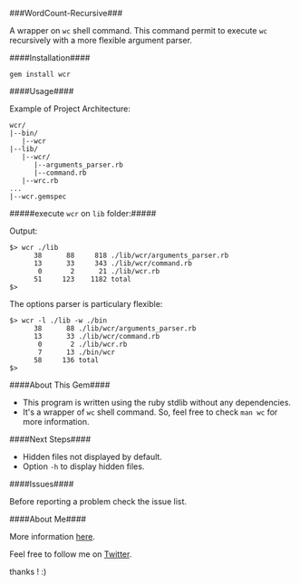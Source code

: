 ###WordCount-Recursive###

A wrapper on `wc` shell command. This command permit to execute `wc` recursively with a more flexible argument parser.

####Installation####

`gem install wcr`

####Usage####

Example of Project Architecture:

```text
wcr/
|--bin/
   |--wcr
|--lib/
   |--wcr/
      |--arguments_parser.rb
      |--command.rb
   |--wrc.rb
...
|--wcr.gemspec
```

#####execute `wcr` on `lib` folder:#####

Output:

```shell
$> wcr ./lib 
      38      88     818 ./lib/wcr/arguments_parser.rb
      13      33     343 ./lib/wcr/command.rb
       0       2      21 ./lib/wcr.rb
      51     123    1182 total
$>
```

The options parser is particulary flexible:

```shell
$> wcr -l ./lib -w ./bin
      38      88 ./lib/wcr/arguments_parser.rb
      13      33 ./lib/wcr/command.rb
       0       2 ./lib/wcr.rb
       7      13 ./bin/wcr
      58     136 total
$>
```

####About This Gem####

- This program is written using the ruby stdlib without any dependencies.
- It's a wrapper of `wc` shell command. So, feel free to check `man wc` for more information.

####Next Steps####

- Hidden files not displayed by default.
- Option `-h` to display hidden files.


####Issues####

Before reporting a problem check the issue list.

####About Me####

More information [here](https://www.linkedin.com/pub/mehdi-farsi/48/ba9/336).

Feel free to follow me on [Twitter](https://twitter.com/farsi_mehdi).

thanks ! :)

